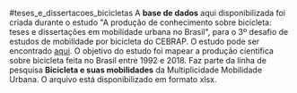 #teses_e_dissertacoes_bicicletas
A **base de dados** aqui disponibilizada foi criada durante o estudo "A produção de conhecimento sobre bicicleta: teses e dissertações em mobilidade urbana no Brasil", para o 3º desafio de estudos de mobilidade por bicicleta do CEBRAP. O estudo pode ser encontrado [aqui](https://cebrap.org.br/wp-content/uploads/2020/10/Estudos-de-mobilidade-por-bicicleta-3.pdf).
O objetivo do estudo foi mapear  a produção cientifica sobre bicicleta feita no Brasil entre 1992 e 2018. Faz parte da linha de pesquisa **Bicicleta e suas mobilidades** da Multiplicidade Mobilidade Urbana.
O arquivo está disponibilizado em formato xlsx.

